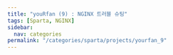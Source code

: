 ```yaml
---
title: "youRfan (9) : NGINX 트러블 슈팅"
tags: [Sparta, NGINX]
sidebar:
  nav: categories
permalink: "/categories/sparta/projects/yourfan_9"
---
```


<div class="article__content" markdown="1">

</div>
